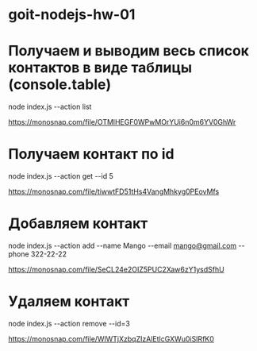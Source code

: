 # goit-nodejs-hw-01

# Получаем и выводим весь список контактов в виде таблицы (console.table)

node index.js --action list

https://monosnap.com/file/OTMlHEGF0WPwMOrYUi6n0m6YV0GhWr

# Получаем контакт по id

node index.js --action get --id 5

https://monosnap.com/file/tiwwtFD51tHs4VangMhkyg0PEovMfs

# Добавляем контакт

node index.js --action add --name Mango --email mango@gmail.com --phone 322-22-22

https://monosnap.com/file/SeCL24e2OIZ5PUC2Xaw6zY1ysdSfhU

# Удаляем контакт

node index.js --action remove --id=3

https://monosnap.com/file/WlWTjXzbqZIzAlEtlcGXWu0iSIRfK0
